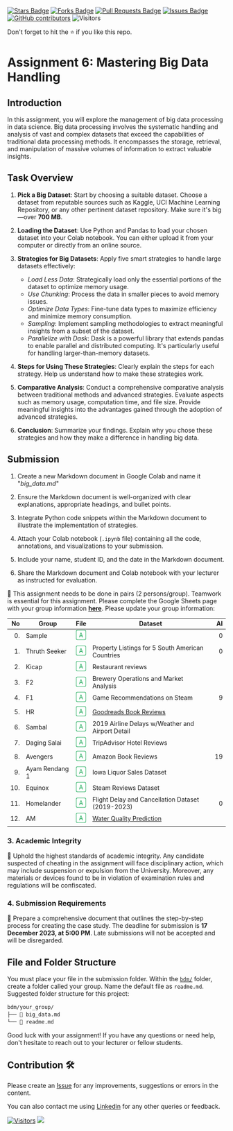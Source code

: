<a href="https://github.com/drshahizan/Python-big-data/stargazers"><img src="https://img.shields.io/github/stars/drshahizan/Python-big-data" alt="Stars Badge"/></a>
<a href="https://github.com/drshahizan/Python-big-data/network/members"><img src="https://img.shields.io/github/forks/drshahizan/Python-big-data" alt="Forks Badge"/></a>
<a href="https://github.com/drshahizan/Python-big-data/pulls"><img src="https://img.shields.io/github/issues-pr/drshahizan/Python-big-data" alt="Pull Requests Badge"/></a>
<a href="https://github.com/drshahizan/Python-big-data/issues"><img src="https://img.shields.io/github/issues/drshahizan/Python-big-data" alt="Issues Badge"/></a>
<a href="https://github.com/drshahizan/Python-big-data/graphs/contributors"><img alt="GitHub contributors" src="https://img.shields.io/github/contributors/drshahizan/Python-big-data?color=2b9348"></a>
![Visitors](https://api.visitorbadge.io/api/visitors?path=https%3A%2F%2Fgithub.com%2Fdrshahizan%2FPython-big-data&labelColor=%23d9e3f0&countColor=%23697689&style=flat)

Don't forget to hit the :star: if you like this repo.

# Assignment 6: Mastering Big Data Handling

## Introduction
In this assignment, you will explore the management of big data processing in data science. Big data processing involves the systematic handling and analysis of vast and complex datasets that exceed the capabilities of traditional data processing methods. It encompasses the storage, retrieval, and manipulation of massive volumes of information to extract valuable insights.

## Task Overview
1. **Pick a Big Dataset**: Start by choosing a suitable dataset. Choose a dataset from reputable sources such as Kaggle, UCI Machine Learning Repository, or any other pertinent dataset repository. Make sure it's big—over **700 MB**.

2. **Loading the Dataset**: Use Python and Pandas to load your chosen dataset into your Colab notebook. You can either upload it from your computer or directly from an online source.

3. **Strategies for Big Datasets**: Apply five smart strategies to handle large datasets effectively:
   - *Load Less Data*: Strategically load only the essential portions of the dataset to optimize memory usage.
   - *Use Chunking*: Process the data in smaller pieces to avoid memory issues.
   - *Optimize Data Types*: Fine-tune data types to maximize efficiency and minimize memory consumption.
   - *Sampling*: Implement sampling methodologies to extract meaningful insights from a subset of the dataset.
   - *Parallelize with Dask*: Dask is a powerful library that extends pandas to enable parallel and distributed computing. It's particularly useful for handling larger-than-memory datasets.

4. **Steps for Using These Strategies**: Clearly explain the steps for each strategy. Help us understand how to make these strategies work.

5. **Comparative Analysis**: Conduct a comprehensive comparative analysis between traditional methods and advanced strategies. Evaluate aspects such as memory usage, computation time, and file size. Provide meaningful insights into the advantages gained through the adoption of advanced strategies.

6. **Conclusion**: Summarize your findings. Explain why you chose these strategies and how they make a difference in handling big data.

## Submission
1. Create a new Markdown document in Google Colab and name it "*big_data.md*"

2. Ensure the Markdown document is well-organized with clear explanations, appropriate headings, and bullet points.

3. Integrate Python code snippets within the Markdown document to illustrate the implementation of strategies.

4. Attach your Colab notebook (`.ipynb` file) containing all the code, annotations, and visualizations to your submission.

5. Include your name, student ID, and the date in the Markdown document.

6. Share the Markdown document and Colab notebook with your lecturer as instructed for evaluation.

🚀 This assignment needs to be done in pairs (2 persons/group). Teamwork is essential for this assignment. Please complete the Google Sheets page with your group information [**here**](https://docs.google.com/spreadsheets/d/1WJWrzrGmfC0z5CmTYCGmlkKa7_byYOoxlU0MTg7pRrk/edit#gid=524983437). Please update your group information:

| No | Group |  File | Dataset | AI |
| -----: |  ------ | :-----: |  ----- | -----: |  
| 0. | Sample  |  <a href="./sample/readme.md" ><img src="../../../images/answer.png" width="24px" height="24px" ></a> | |0|
| 1. | Thruth Seeker|  <a href="./Thruth Seeker/readme.md" ><img src="../../../images/answer.png" width="24px" height="24px" ></a> | Property Listings for 5 South American Countries | 0 |
| 2. | Kicap  |  <a href="https://github.com/drshahizan/Python-big-data/tree/main/assignment/ass6/bdm/Kicap" ><img src="../../../images/answer.png" width="24px" height="24px" ></a> | Restaurant reviews |
| 3. | F2  |  <a href="./F2/readme.md" ><img src="../../../images/answer.png" width="24px" height="24px" ></a> | Brewery Operations and Market Analysis |
| 4. | F1  |  <a href="./F1/readme.md" ><img src="../../../images/answer.png" width="24px" height="24px" ></a> | Game Recommendations on Steam | 9 |
| 5. | HR  |  <a href="./HR/readme.md" ><img src="../../../images/answer.png" width="24px" height="24px" ></a> | [Goodreads Book Reviews](https://www.kaggle.com/datasets/pypiahmad/goodreads-book-reviews1) |
| 6. | Sambal  |  <a href="https://github.com/drshahizan/Python-big-data/tree/main/assignment/ass6/bdm/Sambal" ><img src="../../../images/answer.png" width="24px" height="24px" ></a> | 2019 Airline Delays w/Weather and Airport Detail |
| 7. | Daging Salai  |  <a href="./Daging Salai/readme.md" ><img src="../../../images/answer.png" width="24px" height="24px" ></a> | TripAdvisor Hotel Reviews |
| 8. | Avengers |  <a href="./Avengers/readme.md" ><img src="../../../images/answer.png" width="24px" height="24px" ></a> | Amazon Book Reviews | 19 |
| 9. | Ayam Rendang 1 |  <a href="https://github.com/drshahizan/Python-big-data/tree/main/assignment/ass6/bdm/Ayam%20Rendang%201"><img src="../../../images/answer.png" width="24px" height="24px" ></a> | Iowa Liquor Sales Dataset |
| 10. | Equinox |  <a href="https://github.com/drshahizan/Python-big-data/tree/main/assignment/ass6/bdm/Equinox" ><img src="../../../images/answer.png" width="24px" height="24px" ></a> | Steam Reviews Dataset |
| 11. | Homelander |  <a href="https://github.com/drshahizan/Python-big-data/tree/main/assignment/ass6/bdm/Homelander" ><img src="../../../images/answer.png" width="24px" height="24px" ></a> | Flight Delay and Cancellation Dataset (2019-2023) | 0 |
| 12. | AM |  <a href="https://github.com/drshahizan/Python-big-data/tree/main/assignment/ass6/bdm/AM" ><img src="../../../images/answer.png" width="24px" height="24px" ></a> | [Water Quality Prediction](https://www.kaggle.com/datasets/mitanshuchakrawarty/water-quality-prediction) |


### 3. Academic Integrity
🚫 Uphold the highest standards of academic integrity. Any candidate suspected of cheating in the assignment will face disciplinary action, which may include suspension or expulsion from the University. Moreover, any materials or devices found to be in violation of examination rules and regulations will be confiscated.

### 4. Submission Requirements
📝 Prepare a comprehensive document that outlines the step-by-step process for creating the case study. 
The deadline for submission is **17 December 2023, at 5:00 PM**. Late submissions will not be accepted and will be disregarded.

## File and Folder Structure 

You must place your file in the submission folder. Within the [`bdm/`](https://github.com/drshahizan/Python-big-data/edit/main/assignment/ass6/bdm) folder, create a folder called your group. Name the default file as `readme.md`. Suggested folder structure for this project:

```html
bdm/your_group/
├── 📄 big_data.md
└── 📄 readme.md

```

Good luck with your assignment! If you have any questions or need help, don't hesitate to reach out to your lecturer or fellow students.

## Contribution 🛠️
Please create an [Issue](https://github.com/drshahizan/Python_EDA/issues) for any improvements, suggestions or errors in the content.

You can also contact me using [Linkedin](https://www.linkedin.com/in/drshahizan/) for any other queries or feedback.

[![Visitors](https://api.visitorbadge.io/api/visitors?path=https%3A%2F%2Fgithub.com%2Fdrshahizan&labelColor=%23697689&countColor=%23555555&style=plastic)](https://visitorbadge.io/status?path=https%3A%2F%2Fgithub.com%2Fdrshahizan)
![](https://hit.yhype.me/github/profile?user_id=81284918)


